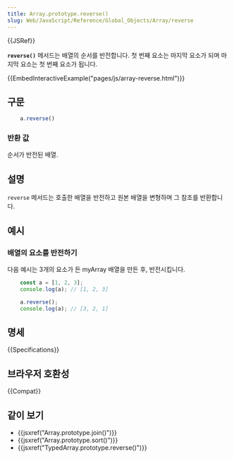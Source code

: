 ```yaml
---
title: Array.prototype.reverse()
slug: Web/JavaScript/Reference/Global_Objects/Array/reverse
---
```

{{JSRef}}

**`reverse()`** 메서드는 배열의 순서를 반전합니다. 첫 번째 요소는 마지막 요소가 되며 마지막 요소는 첫 번째 요소가 됩니다.

{{EmbedInteractiveExample("pages/js/array-reverse.html")}}

## 구문

```js
    a.reverse()
```

### 반환 값

순서가 반전된 배열.

## 설명

`reverse` 메서드는 호출한 배열을 반전하고 원본 배열을 변형하며 그 참조를 반환합니다.

## 예시

### 배열의 요소를 반전하기

다음 예시는 3개의 요소가 든 myArray 배열을 만든 후, 반전시킵니다.

```js
    const a = [1, 2, 3];
    console.log(a); // [1, 2, 3]

    a.reverse();
    console.log(a); // [3, 2, 1]
```

## 명세

{{Specifications}}

## 브라우저 호환성

{{Compat}}

## 같이 보기

- {{jsxref("Array.prototype.join()")}}
- {{jsxref("Array.prototype.sort()")}}
- {{jsxref("TypedArray.prototype.reverse()")}}
